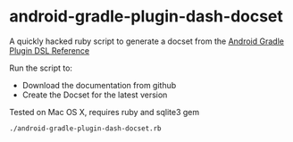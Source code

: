 android-gradle-plugin-dash-docset
=================================

A quickly hacked ruby script to generate a docset from the [Android Gradle Plugin DSL Reference](http://google.github.io/android-gradle-dsl/current/)

Run the script to:
* Download the documentation from github
* Create the Docset for the latest version

Tested on Mac OS X, requires ruby and sqlite3 gem

```
./android-gradle-plugin-dash-docset.rb
```
